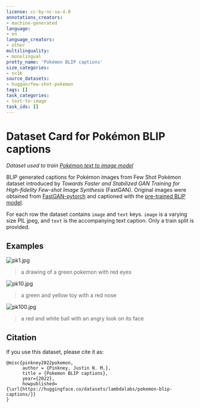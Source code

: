```yaml
---
license: cc-by-nc-sa-4.0
annotations_creators:
- machine-generated
language:
- en
language_creators:
- other
multilinguality:
- monolingual
pretty_name: 'Pokémon BLIP captions'
size_categories:
- n<1K
source_datasets:
- huggan/few-shot-pokemon
tags: []
task_categories:
- text-to-image
task_ids: []
---
```


# Dataset Card for Pokémon BLIP captions

_Dataset used to train [Pokémon text to image model](https://github.com/LambdaLabsML/examples/tree/main/stable-diffusion-finetuning)_

BLIP generated captions for Pokémon images from Few Shot Pokémon dataset introduced by _Towards Faster and Stabilized GAN Training for High-fidelity Few-shot Image Synthesis_ (FastGAN). Original images were obtained from [FastGAN-pytorch](https://github.com/odegeasslbc/FastGAN-pytorch) and captioned with the [pre-trained BLIP model](https://github.com/salesforce/BLIP).

For each row the dataset contains `image` and `text` keys. `image` is a varying size PIL jpeg, and `text` is the accompanying text caption. Only a train split is provided.


## Examples


![pk1.jpg](https://s3.amazonaws.com/moonup/production/uploads/1663756580442-62bd5f951e22ec84279820e8.jpeg)
> a drawing of a green pokemon with red eyes

![pk10.jpg](https://s3.amazonaws.com/moonup/production/uploads/1663756580225-62bd5f951e22ec84279820e8.jpeg)
> a green and yellow toy with a red nose

![pk100.jpg](https://s3.amazonaws.com/moonup/production/uploads/1663756579985-62bd5f951e22ec84279820e8.jpeg)
> a red and white ball with an angry look on its face

## Citation

If you use this dataset, please cite it as:

```
@misc{pinkney2022pokemon,
      author = {Pinkney, Justin N. M.},
      title = {Pokemon BLIP captions},
      year={2022},
      howpublished= {\url{https://huggingface.co/datasets/lambdalabs/pokemon-blip-captions/}}
} 
```